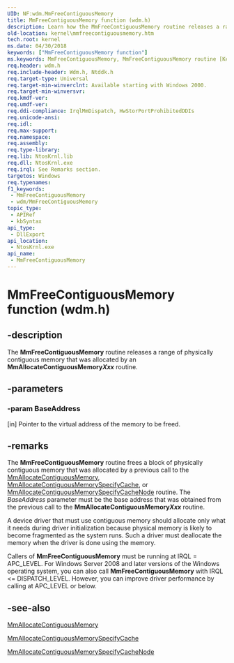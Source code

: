 ```yaml
---
UID: NF:wdm.MmFreeContiguousMemory
title: MmFreeContiguousMemory function (wdm.h)
description: Learn how the MmFreeContiguousMemory routine releases a range of physically contiguous memory that was allocated by an MmAllocateContiguousMemoryXxx routine.
old-location: kernel\mmfreecontiguousmemory.htm
tech.root: kernel
ms.date: 04/30/2018
keywords: ["MmFreeContiguousMemory function"]
ms.keywords: MmFreeContiguousMemory, MmFreeContiguousMemory routine [Kernel-Mode Driver Architecture], k106_1b930a75-7382-4a6c-a638-3e7675f43f83.xml, kernel.mmfreecontiguousmemory, wdm/MmFreeContiguousMemory
req.header: wdm.h
req.include-header: Wdm.h, Ntddk.h
req.target-type: Universal
req.target-min-winverclnt: Available starting with Windows 2000.
req.target-min-winversvr: 
req.kmdf-ver: 
req.umdf-ver: 
req.ddi-compliance: IrqlMmDispatch, HwStorPortProhibitedDDIs
req.unicode-ansi: 
req.idl: 
req.max-support: 
req.namespace: 
req.assembly: 
req.type-library: 
req.lib: NtosKrnl.lib
req.dll: NtosKrnl.exe
req.irql: See Remarks section.
targetos: Windows
req.typenames: 
f1_keywords:
 - MmFreeContiguousMemory
 - wdm/MmFreeContiguousMemory
topic_type:
 - APIRef
 - kbSyntax
api_type:
 - DllExport
api_location:
 - NtosKrnl.exe
api_name:
 - MmFreeContiguousMemory
---
```


# MmFreeContiguousMemory function (wdm.h)


## -description

The <b>MmFreeContiguousMemory</b> routine releases a range of physically contiguous memory that was allocated by an <b>MmAllocateContiguousMemory<i>Xxx</i></b> routine.

## -parameters

### -param BaseAddress 

[in]
Pointer to the virtual address of the memory to be freed.

## -remarks

The <b>MmFreeContiguousMemory</b> routine frees a block of physically contiguous memory that was allocated by a previous call to the <a href="/windows-hardware/drivers/ddi/wdm/nf-wdm-mmallocatecontiguousmemory">MmAllocateContiguousMemory</a>, <a href="/windows-hardware/drivers/ddi/wdm/nf-wdm-mmallocatecontiguousmemoryspecifycache">MmAllocateContiguousMemorySpecifyCache</a>, or <a href="/windows-hardware/drivers/ddi/wdm/nf-wdm-mmallocatecontiguousmemoryspecifycachenode">MmAllocateContiguousMemorySpecifyCacheNode</a> routine. The <i>BaseAddress</i> parameter must be the base address that was obtained from the previous call to the <b>MmAllocateContiguousMemory<i>Xxx</i></b> routine.

A device driver that must use contiguous memory should allocate only what it needs during driver initialization because physical memory is likely to become fragmented as the system runs. Such a driver must deallocate the memory when the driver is done using the memory.

Callers of <b>MmFreeContiguousMemory</b> must be running at IRQL = APC_LEVEL. For Windows Server 2008 and later versions of the Windows operating system, you can also call <b>MmFreeContiguousMemory</b> with IRQL <= DISPATCH_LEVEL. However, you can improve driver performance by calling at APC_LEVEL or below.

## -see-also

<a href="/windows-hardware/drivers/ddi/wdm/nf-wdm-mmallocatecontiguousmemory">MmAllocateContiguousMemory</a>



<a href="/windows-hardware/drivers/ddi/wdm/nf-wdm-mmallocatecontiguousmemoryspecifycache">MmAllocateContiguousMemorySpecifyCache</a>



<a href="/windows-hardware/drivers/ddi/wdm/nf-wdm-mmallocatecontiguousmemoryspecifycachenode">MmAllocateContiguousMemorySpecifyCacheNode</a>
